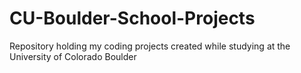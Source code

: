 # CU-Boulder-School-Projects
Repository holding my coding projects created while studying at the University of Colorado Boulder
